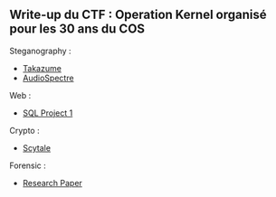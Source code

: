 ## Write-up du CTF : Operation Kernel organisé pour les 30 ans du COS

Steganography :
- [Takazume](https://github.com/Lug0x/COSCTF/tree/main/Steganography/Takazume)
- [AudioSpectre](https://github.com/Lug0x/COSCTF/tree/main/Steganography/AudioSpectre)

Web :
- [SQL Project 1](https://github.com/Lug0x/COSCTF/tree/main/Web/SQL%20Project%201)

Crypto :
- [Scytale](https://github.com/Lug0x/COSCTF/tree/main/Crypto/Scytale)

Forensic :
- [Research Paper](https://github.com/Lug0x/COSCTF/tree/main/Forensic/Research%Paper%201)
